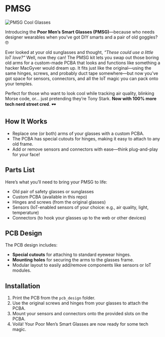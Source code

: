 # PMSG

![PMSG Cool Glasses](./path-to-your-image.png)

Introducing the **Poor Men’s Smart Glasses (PMSG)**—because who needs designer wearables when you’ve got DIY smarts and a pair of old goggles? 🤓

Ever looked at your old sunglasses and thought, *“These could use a little IoT love?”* Well, now they can! The PMSG kit lets you swap out those boring old arms for a custom-made PCBA that looks and functions like something a hacker MacGyver would dream up. It fits just like the original—using the same hinges, screws, and probably duct tape somewhere—but now you’ve got space for sensors, connectors, and all the IoT magic you can pack onto your temples.

Perfect for those who want to look cool while tracking air quality, blinking Morse code, or… just pretending they’re Tony Stark. **Now with 100% more tech nerd street cred**. 🕶️

## How It Works

- Replace one (or both) arms of your glasses with a custom PCBA.
- The PCBA has special cutouts for hinges, making it easy to attach to any old frame.
- Add or remove sensors and connectors with ease—think plug-and-play for your face!

## Parts List

Here’s what you’ll need to bring your PMSG to life:

- Old pair of safety glasses or sunglasses
- Custom PCBA (available in this repo)
- Hinges and screws (from the original glasses)
- Sensors (IoT-enabled sensors of your choice: e.g., air quality, light, temperature)
- Connectors (to hook your glasses up to the web or other devices)

## PCB Design

The PCB design includes:
- **Special cutouts** for attaching to standard eyewear hinges.
- **Mounting holes** for securing the arms to the glasses frame.
- Modular layout to easily add/remove components like sensors or IoT modules.

## Installation

1. Print the PCB from the `pcb_design` folder.
2. Use the original screws and hinges from your glasses to attach the PCBA.
3. Mount your sensors and connectors onto the provided slots on the PCBA.
4. Voilà! Your Poor Men’s Smart Glasses are now ready for some tech magic.

